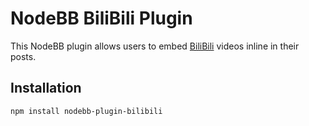 # NodeBB BiliBili Plugin

This NodeBB plugin allows users to embed [BiliBili](http://www.bilibili.com/) videos inline in their posts.

## Installation

    npm install nodebb-plugin-bilibili
